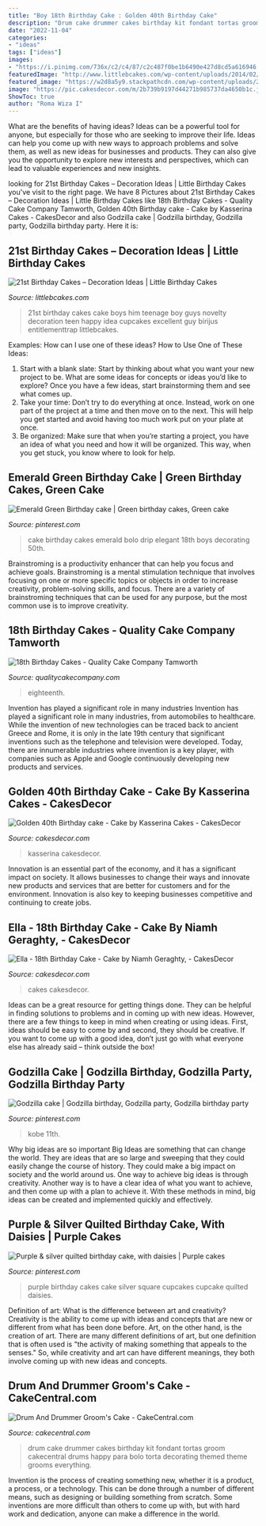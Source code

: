 ```yaml
---
title: "Boy 18th Birthday Cake : Golden 40th Birthday Cake"
description: "Drum cake drummer cakes birthday kit fondant tortas groom cakecentral drums happy para bolo torta decorating themed theme grooms everything"
date: "2022-11-04"
categories:
- "ideas"
tags: ["ideas"]
images:
- "https://i.pinimg.com/736x/c2/c4/87/c2c487f0be1b6490e427d8cd5a616946.jpg"
featuredImage: "http://www.littlebcakes.com/wp-content/uploads/2014/02/21st-Birthday-Cake.jpg"
featured_image: "https://w2d8a5y9.stackpathcdn.com/wp-content/uploads/2021/02/sweetie-drip-cake-standard-min-836x1030.jpg"
image: "https://pic.cakesdecor.com/m/2b739b9197d44271b985737da4650b1c.jpg"
ShowToc: true
author: "Roma Wiza I"
---
```



What are the benefits of having ideas?
Ideas can be a powerful tool for anyone, but especially for those who are seeking to improve their life. Ideas can help you come up with new ways to approach problems and solve them, as well as new ideas for businesses and products. They can also give you the opportunity to explore new interests and perspectives, which can lead to valuable experiences and new insights.

	

		
looking for 21st Birthday Cakes – Decoration Ideas | Little Birthday Cakes you've visit to the right page. We have 8 Pictures about 21st Birthday Cakes – Decoration Ideas | Little Birthday Cakes like 18th Birthday Cakes - Quality Cake Company Tamworth, Golden 40th Birthday cake - Cake by Kasserina Cakes - CakesDecor and also Godzilla cake | Godzilla birthday, Godzilla party, Godzilla birthday party. Here it is:
		
    
## 21st Birthday Cakes – Decoration Ideas | Little Birthday Cakes

<img loading=lazy src="http://www.littlebcakes.com/wp-content/uploads/2014/02/21st-Birthday-Cake.jpg" onerror="this.onerror=null;this.src='https://tse1.mm.bing.net/th?id=OIP.IIe9sO-NtsF3ANnAzBiuNAHaJ4&amp;pid=15.1';" alt="21st Birthday Cakes – Decoration Ideas | Little Birthday Cakes">

_Source: littlebcakes.com_

>21st birthday cakes cake boys him teenage boy guys novelty decoration teen happy idea cupcakes excellent guy birijus entitlementtrap littlebcakes. 

	

Examples: How can I use one of these ideas?
How to Use One of These Ideas: 
1. Start with a blank slate: Start by thinking about what you want your new project to be. What are some ideas for concepts or ideas you’d like to explore? Once you have a few ideas, start brainstorming them and see what comes up. 
2. Take your time: Don’t try to do everything at once. Instead, work on one part of the project at a time and then move on to the next. This will help you get started and avoid having too much work put on your plate at once. 
3. Be organized: Make sure that when you’re starting a project, you have an idea of what you need and how it will be organized. This way, when you get stuck, you know where to look for help. 

    
## Emerald Green Birthday Cake | Green Birthday Cakes, Green Cake

<img loading=lazy src="https://i.pinimg.com/736x/c2/c4/87/c2c487f0be1b6490e427d8cd5a616946.jpg" onerror="this.onerror=null;this.src='https://tse3.mm.bing.net/th?id=OIP.Iavqfgz6mH_xCvQaqa6_iQHaJ3&amp;pid=15.1';" alt="Emerald Green Birthday cake | Green birthday cakes, Green cake">

_Source: pinterest.com_

>cake birthday cakes emerald bolo drip elegant 18th boys decorating 50th. 

	

Brainstroming is a productivity enhancer that can help you focus and achieve goals. Brainstroming is a mental stimulation technique that involves focusing on one or more specific topics or objects in order to increase creativity, problem-solving skills, and focus. There are a variety of brainstroming techniques that can be used for any purpose, but the most common use is to improve creativity.

    
## 18th Birthday Cakes - Quality Cake Company Tamworth

<img loading=lazy src="https://w2d8a5y9.stackpathcdn.com/wp-content/uploads/2021/02/sweetie-drip-cake-standard-min-836x1030.jpg" onerror="this.onerror=null;this.src='https://tse2.mm.bing.net/th?id=OIP.uL6sI2YbkMpjYVWEV-GX3wHaJH&amp;pid=15.1';" alt="18th Birthday Cakes - Quality Cake Company Tamworth">

_Source: qualitycakecompany.com_

>eighteenth. 

	

Invention has played a significant role in many industries
Invention has played a significant role in many industries, from automobiles to healthcare. While the invention of new technologies can be traced back to ancient Greece and Rome, it is only in the late 19th century that significant inventions such as the telephone and television were developed. Today, there are innumerable industries where invention is a key player, with companies such as Apple and Google continuously developing new products and services.

    
## Golden 40th Birthday Cake - Cake By Kasserina Cakes - CakesDecor

<img loading=lazy src="https://pic.cakesdecor.com/m/2b739b9197d44271b985737da4650b1c.jpg" onerror="this.onerror=null;this.src='https://tse1.mm.bing.net/th?id=OIP.gct31iFP738DlocbQsAimAHaKO&amp;pid=15.1';" alt="Golden 40th Birthday cake - Cake by Kasserina Cakes - CakesDecor">

_Source: cakesdecor.com_

>kasserina cakesdecor. 

	

Innovation is an essential part of the economy, and it has a significant impact on society. It allows businesses to change their ways and innovate new products and services that are better for customers and for the environment. Innovation is also key to keeping businesses competitive and continuing to create jobs.

    
## Ella - 18th Birthday Cake - Cake By Niamh Geraghty, - CakesDecor

<img loading=lazy src="https://pic.cakesdecor.com/m/s6cgkmmhqhvk54kumx2a.jpg" onerror="this.onerror=null;this.src='https://tse3.mm.bing.net/th?id=OIP.5-66Xtbl0Gs0SpekFNtXRAHaKh&amp;pid=15.1';" alt="Ella - 18th Birthday Cake - Cake by Niamh Geraghty, - CakesDecor">

_Source: cakesdecor.com_

>cakes cakesdecor. 

	

Ideas can be a great resource for getting things done. They can be helpful in finding solutions to problems and in coming up with new ideas. However, there are a few things to keep in mind when creating or using ideas. First, ideas should be easy to come by and second, they should be creative. If you want to come up with a good idea, don’t just go with what everyone else has already said – think outside the box!

    
## Godzilla Cake | Godzilla Birthday, Godzilla Party, Godzilla Birthday Party

<img loading=lazy src="https://i.pinimg.com/736x/21/96/9e/21969e8a2ed068b1da91db613efcb3f6.jpg" onerror="this.onerror=null;this.src='https://tse4.mm.bing.net/th?id=OIP.PK3bhErPv7U9-cJJ464YdAHaJ4&amp;pid=15.1';" alt="Godzilla cake | Godzilla birthday, Godzilla party, Godzilla birthday party">

_Source: pinterest.com_

>kobe 11th. 

	

Why big ideas are so important
Big Ideas are something that can change the world. They are ideas that are so large and sweeping that they could easily change the course of history. They could make a big impact on society and the world around us. One way to achieve big ideas is through creativity. Another way is to have a clear idea of what you want to achieve, and then come up with a plan to achieve it. With these methods in mind, big ideas can be created and implemented quickly and effectively.

    
## Purple &amp; Silver Quilted Birthday Cake, With Daisies | Purple Cakes

<img loading=lazy src="https://i.pinimg.com/736x/a9/a7/2d/a9a72ddb121abb255747c9c0a7d64c5b--purple-and-silver-wedding-silver-wedding-cakes.jpg" onerror="this.onerror=null;this.src='https://tse1.mm.bing.net/th?id=OIP.cH1pQEcSRTp082nXhk0MdwHaJ6&amp;pid=15.1';" alt="Purple &amp; silver quilted birthday cake, with daisies | Purple cakes">

_Source: pinterest.com_

>purple birthday cakes cake silver square cupcakes cupcake quilted daisies. 

	

Definition of art: What is the difference between art and creativity?
Creativity is the ability to come up with ideas and concepts that are new or different from what has been done before. Art, on the other hand, is the creation of art. There are many different definitions of art, but one definition that is often used is "the activity of making something that appeals to the senses." So, while creativity and art can have different meanings, they both involve coming up with new ideas and concepts.

    
## Drum And Drummer Groom&#039;s Cake - CakeCentral.com

<img loading=lazy src="https://cdn001.cakecentral.com/gallery/2015/03/900_827927F9qb_drum-and-drummer-grooms-cake.jpg" onerror="this.onerror=null;this.src='https://tse2.mm.bing.net/th?id=OIP.te14TaVqBbmXoUuruirN3QHaLJ&amp;pid=15.1';" alt="Drum And Drummer Groom&#039;s Cake - CakeCentral.com">

_Source: cakecentral.com_

>drum cake drummer cakes birthday kit fondant tortas groom cakecentral drums happy para bolo torta decorating themed theme grooms everything. 

	

Invention is the process of creating something new, whether it is a product, a process, or a technology. This can be done through a number of different means, such as designing or building something from scratch. Some inventions are more difficult than others to come up with, but with hard work and dedication, anyone can make a difference in the world.

